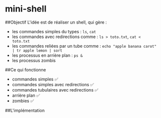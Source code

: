 # mini-shell

##Objectif
L'idée est de réaliser un shell, qui gère :
* les commandes simples du types :
`ls`, `cat`
* les commandes avec redirections comme :
`ls > toto.txt`, `cat < toto.txt`
* les commandes reliées par un tube comme :
`echo "apple banana carot" | tr apple lemon | sort`
* les processus en arrière plan :
`ps &`
* les processus zombis

##Ce qui fonctionne
* commandes simples ✅
* commandes simples avec redirections ✅
* commandes tubulaires avec redirections ✅
* arrière plan ✅
* zombies ✅

##L'implémentation


